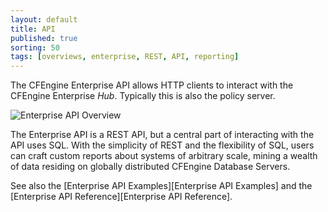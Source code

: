 ```yaml
---
layout: default
title: API
published: true
sorting: 50
tags: [overviews, enterprise, REST, API, reporting]
---
```


The CFEngine Enterprise API allows HTTP clients to interact with the
CFEngine Enterprise  *Hub*.  Typically this is also the policy server.

![Enterprise API Overview](enterprise-api-architecture-overview.png)

The Enterprise API is a REST API, but a central part of interacting with the
API uses SQL. With the simplicity of REST and the flexibility of
SQL, users can craft custom reports about systems of arbitrary scale, mining
a wealth of data residing on globally distributed CFEngine Database Servers.

See also the [Enterprise API Examples][Enterprise API Examples] and the [Enterprise API Reference][Enterprise API Reference].

